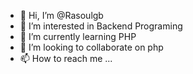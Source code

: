 - 👋 Hi, I’m @Rasoulgb
- 👀 I’m interested in Backend Programing
- 🌱 I’m currently learning PHP
- 💞️ I’m looking to collaborate on php
- 📫 How to reach me ...

<!---
Rasoulgb/Rasoulgb is a ✨ special ✨ repository because its `README.md` (this file) appears on your GitHub profile.
You can click the Preview link to take a look at your changes.
--->
